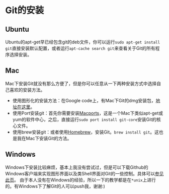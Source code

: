 # Git的安装
## Ubuntu
Ubuntu的apt-get早已经包含git的deb文件，你可以运行`sudo apt-get install git`直接安装默认配置，或者运行`apt-cache search git`来查看关于Git的所有程序选择安装。

## Mac
Mac下安装Git就没有那么方便了，但是你可以任意从一下两种安装方式中选择自己喜欢的安装方法。
* 使用图形化的安装方法：在Google code上，有Mac下Git的dmg安装包，[地址在这里](http://code.google.com/p/git-osx-installer/)。
* 使用Port安装git：首先你需要安装[Macports](http://www.macports.org/)，这是一个Mac下类似apt-get或yum的软件中心，之后，直接运行`sudo port install git-core`安装Git的核心文件。
* 使用brew安装git：或者使用[Homebrew](https://github.com/mxcl/homebrew)，安装Git。`brew install git`。这也是我在Mac下安装Git的方法。

## Windows
Windows下安装比较麻烦，基本上我没有尝试过，但是可以下载Github的Windows客户端来实现图形界面以及类Shell界面对Git的一些控制。具体可以[参见此页](https://help.github.com/articles/set-up-git#platform-windows)。 由于本人没有在Windows的经验，所以一下的教学都是在`*unix`上进行的。有Windows下了解Git的人可以push我，谢谢:)
